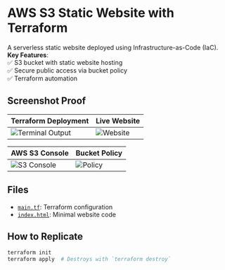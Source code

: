 # AWS S3 Static Website with Terraform

A serverless static website deployed using Infrastructure-as-Code (IaC).  
**Key Features**:  
✅ S3 bucket with static website hosting  
✅ Secure public access via bucket policy  
✅ Terraform automation  

## Screenshot Proof  
| Terraform Deployment | Live Website |  
|----------------------|--------------|  
| ![Terminal Output](terminal-apply.png) | ![Website](website-live.png) |  

| AWS S3 Console | Bucket Policy |  
|----------------|---------------|  
| ![S3 Console](s3-console.png) | ![Policy](bucket-policy.png) |  

## Files  
- [`main.tf`](main.tf): Terraform configuration  
- [`index.html`](index.html): Minimal website code  

## How to Replicate  
```bash
terraform init  
terraform apply  # Destroys with `terraform destroy`  
